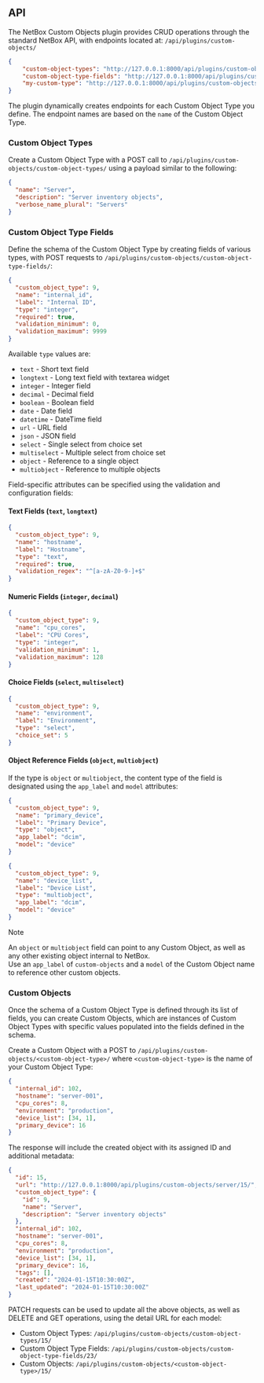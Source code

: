 ## API

The NetBox Custom Objects plugin provides CRUD operations through the standard NetBox API, with endpoints located at: `/api/plugins/custom-objects/`

```json
{
    "custom-object-types": "http://127.0.0.1:8000/api/plugins/custom-objects/custom-object-types/",
    "custom-object-type-fields": "http://127.0.0.1:8000/api/plugins/custom-objects/custom-object-type-fields/",
    "my-custom-type": "http://127.0.0.1:8000/api/plugins/custom-objects/my-custom-type/"
}
```

The plugin dynamically creates endpoints for each Custom Object Type you define. The endpoint names are based on the `name` of the Custom Object Type.

### Custom Object Types

Create a Custom Object Type with a POST call to `/api/plugins/custom-objects/custom-object-types/` using a payload
similar to the following:

```json
{
  "name": "Server",
  "description": "Server inventory objects",
  "verbose_name_plural": "Servers"
}
```

### Custom Object Type Fields

Define the schema of the Custom Object Type by creating fields of various types, with POST requests to
`/api/plugins/custom-objects/custom-object-type-fields/`:

```json
{
  "custom_object_type": 9,
  "name": "internal_id",
  "label": "Internal ID",
  "type": "integer",
  "required": true,
  "validation_minimum": 0,
  "validation_maximum": 9999
}
```

Available `type` values are:
- `text` - Short text field
- `longtext` - Long text field with textarea widget
- `integer` - Integer field
- `decimal` - Decimal field
- `boolean` - Boolean field
- `date` - Date field
- `datetime` - DateTime field
- `url` - URL field
- `json` - JSON field
- `select` - Single select from choice set
- `multiselect` - Multiple select from choice set
- `object` - Reference to a single object
- `multiobject` - Reference to multiple objects

Field-specific attributes can be specified using the validation and configuration fields:

#### Text Fields (`text`, `longtext`)
```json
{
  "custom_object_type": 9,
  "name": "hostname",
  "label": "Hostname",
  "type": "text",
  "required": true,
  "validation_regex": "^[a-zA-Z0-9-]+$"
}
```

#### Numeric Fields (`integer`, `decimal`)
```json
{
  "custom_object_type": 9,
  "name": "cpu_cores",
  "label": "CPU Cores",
  "type": "integer",
  "validation_minimum": 1,
  "validation_maximum": 128
}
```

#### Choice Fields (`select`, `multiselect`)
```json
{
  "custom_object_type": 9,
  "name": "environment",
  "label": "Environment",
  "type": "select",
  "choice_set": 5
}
```

#### Object Reference Fields (`object`, `multiobject`)

If the type is `object` or `multiobject`, the content type of the field is designated using the `app_label` and `model` attributes:

```json
{
  "custom_object_type": 9,
  "name": "primary_device",
  "label": "Primary Device",
  "type": "object",
  "app_label": "dcim",
  "model": "device"
}
```

```json
{
  "custom_object_type": 9,
  "name": "device_list",
  "label": "Device List",
  "type": "multiobject",
  "app_label": "dcim",
  "model": "device"
}
```

> [!NOTE]
> An `object` or `multiobject` field can point to any Custom Object, as well as any other existing object internal to NetBox.  
> Use an `app_label` of `custom-objects` and a `model` of the Custom Object name to reference other custom objects.  


### Custom Objects

Once the schema of a Custom Object Type is defined through its list of fields, you can create Custom Objects,
which are instances of Custom Object Types with specific values populated into the fields defined in the schema.

Create a Custom Object with a POST to `/api/plugins/custom-objects/<custom-object-type>/` where `<custom-object-type>` is the name of your Custom Object Type:

```json
{
  "internal_id": 102,
  "hostname": "server-001",
  "cpu_cores": 8,
  "environment": "production",
  "device_list": [34, 1],
  "primary_device": 16
}
```

The response will include the created object with its assigned ID and additional metadata:

```json
{
  "id": 15,
  "url": "http://127.0.0.1:8000/api/plugins/custom-objects/server/15/",
  "custom_object_type": {
    "id": 9,
    "name": "Server",
    "description": "Server inventory objects"
  },
  "internal_id": 102,
  "hostname": "server-001",
  "cpu_cores": 8,
  "environment": "production",
  "device_list": [34, 1],
  "primary_device": 16,
  "tags": [],
  "created": "2024-01-15T10:30:00Z",
  "last_updated": "2024-01-15T10:30:00Z"
}
```

PATCH requests can be used to update all the above objects, as well as DELETE and GET operations, using the detail
URL for each model:
- Custom Object Types: `/api/plugins/custom-objects/custom-object-types/15/`
- Custom Object Type Fields: `/api/plugins/custom-objects/custom-object-type-fields/23/`
- Custom Objects: `/api/plugins/custom-objects/<custom-object-type>/15/`